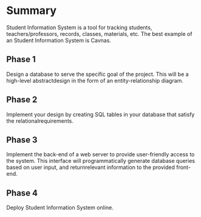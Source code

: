 # Summary 

Student Information System is a tool for tracking students, teachers/professors, records, classes, materials, etc. The best example of an Student Information System is Cavnas. 

## Phase 1

Design a database to serve the specific goal of the project. This will be a high-level abstractdesign in the form of an entity-relationship diagram.

## Phase 2

Implement your design by creating SQL tables in your database that satisfy the relationalrequirements.

## Phase 3

Implement the back-end of a web server to provide user-friendly access to the system. This interface will programmatically generate database queries based on user input, and returnrelevant information to the provided front-end.

## Phase 4

Deploy Student Information System online.

